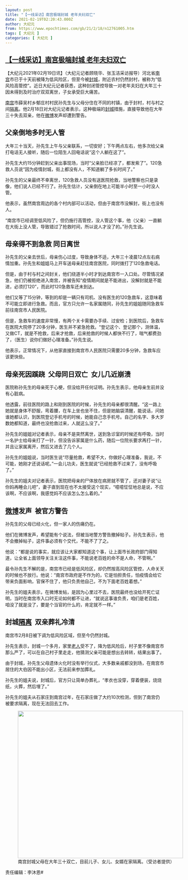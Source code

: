 ```yaml
---
layout: post
title: "【一线采访】南宫极端封城 老年夫妇双亡"
date: 2021-02-19T02:20:43.000Z
author: 大纪元
from: https://www.epochtimes.com/gb/21/2/18/n12761005.htm
tags: [ 大纪元 ]
categories: [ 大纪元 ]
---
```

<!--1613701243000-->
[【一线采访】南宫极端封城 老年夫妇双亡](https://www.epochtimes.com/gb/21/2/18/n12761005.htm)
------

<div>
<p>【大纪元2021年02月19日讯】（大纪元记者顾晓华、张玉洁采访报导）河北省<a href="https://www.epochtimes.com/gb/tag/%E5%8D%97%E5%AE%AB.html">南宫</a>市已于十天前被降为低风险区，但至今被<a href="https://www.epochtimes.com/gb/tag/%E5%B0%81%E5%9F%8E.html">封城</a>，附近农村仍然封村，被称为“低风险高管控”。近日大纪元记者获悉，这种封闭管控导致一对老年夫妇在大年三十因未得到及时治疗双双离世，子女承受巨大痛苦。</p><p><a href="https://www.epochtimes.com/gb/tag/%E5%8D%97%E5%AE%AB.html">南宫</a>市薛吴村乡郁庄村村民孙先生与父母分住在不同的村镇，由于封村，村与村之间<a href="https://www.epochtimes.com/gb/tag/%E9%9A%94%E7%A6%BB.html">隔离</a>。他2月18日对大纪元记者表示，这种极端的<a href="https://www.epochtimes.com/gb/tag/%E5%B0%81%E5%9F%8E.html">封城</a>措施，直接导致他在大年三十失去双亲，他在<a href="https://www.epochtimes.com/gb/tag/%E5%BE%AE%E5%8D%9A.html">微博</a>发声却遭到警告。</p><h2>父亲倒地多时无人管</h2><p>大年三十当天，孙先生上午与父亲联系，一切安好；下午两点左右，他多次给父亲打电话无人接听，随后一位陌生人回电话说“这个人躺在这了”。</p><p>孙先生大约15分钟赶到父亲出事现场，当时“父亲脸已经凉了，都发紫了”。120急救人员说“因为疫情封城，街上都没有人，不知道躺了多长时间了。”</p><p>孙先生的父亲最终不幸离世，120急救人员没有送医院抢救，当地警察也只是录像，他们说人已经不行了。孙先生估计，父亲倒在地上可能半小时至一小时没人管。</p><p>他表示，虽然南宫周边的各个村内部可以活动，但由于南宫市没解封，街上也没有人。</p><p>“南宫市已经调至低风险了，但仍施行高管控，没人管这个事，他（父亲）一直躺在大街上没人管，导致错过了抢救时间，所以说人才没了的。”孙先生说。</p><h2>母亲得不到急救 同日离世</h2><p>孙先生的父亲去世后，母亲伤心过度，导致身体不适，大年三十凌晨12点左右病情加重。孙先生和姐姐马上开车送母亲赶往南宫医院，同时拨打了120急救电话。</p><p>但是，由于村与村之间封关，他们绕道半小时才到达南宫市一入口处。尽管情况紧急，他们仍被拒绝进入南宫，并被告知“疫情期间就是不能进出，没解封就是不能进，必须打120”，而此时120急救车还未到达。</p><p>他们又等了15分钟，等到的却是一辆只有司机、没有医生的120急救车，这意味着不可能立即进行急救。而且，官方只允许一名家属随同，孙先生的姐姐随同急救车前往南宫市人民医院。</p><p>但是，急救车的速度非常慢，有两个关卡需要办手续、过安检；到医院后，急救车在医院大院停了20多分钟，医生并不紧急抢救。“登记这个、登记那个，测体温，又做CT，就是不抢救，后来才抢救，后来抢救的时候人都快不行了，喘气都费劲了，（医生）说你们做好心理准备。”孙先生说。</p><p>他表示，正常情况下，从他家直接到南宫市人民医院只需要20多分钟，急救车应该更快些。</p><h2>母亲死因蹊跷  父母同日双亡  女儿几近崩溃</h2><p>医院称孙先生的母亲死于心梗，但没给开任何证明。孙先生表示，他母亲生前并没有心脏病。</p><p>他透露，前往医院的路上和刚到医院的时候，孙先生的母亲都很清醒。“这一路上她就是身体不舒服，弯着腰，在车上坐也坐不住，但是她脑袋清醒，能说话，问她谁她都认识，到医院登记手机号的时候，她能自己念手机号。自己的名字、多大岁数她都知道，最终也没抢救过来，人就这么没了。”</p><p>孙先生的姐姐对记者表示，母亲不是突然离世，送到急诊室的时候还有呼吸，当时一名护士给母亲打了一针，但没告诉家属是什么药，随后一位院长要求再打一针，并且让家属离开，然后又进去了几个人。</p><p>孙先生的姐姐说，当时医生说“尽量抢救，希望不大，你做好心理准备，我说，不可能，她刚才还说话呢。”一会儿功夫，医生就说“已经抢救不过来了，没有呼吸了。”</p><p>孙先生的姐夫对记者表示，医院把母亲的尸体放在病房就不管了，还对妻子说“让你妈再睡会儿吧”，妻子直到现在也不太接受这个现实，“噫噫怔怔地总是说，不应该啊，不应该啊，我感觉妈不应该怎么怎么着的。”</p><h2><a href="https://www.epochtimes.com/gb/tag/%E5%BE%AE%E5%8D%9A.html">微博</a>发声  被官方警告</h2><p>孙先生的父母已经火化，但一家人的伤痛仍在。</p><p>他们在微博发声，希望能有个说法，但被当地警方警告撤掉帖子。孙先生表示，他不会撤掉帖子，这件事必须有个交代，不能不了了之。</p><p>他说：“都是说的事实，就应该让大家都知道这个事，让上面市长政府部门得知道，让全省上面领导关注关注这件事，不能说老百姓的命不是人命，不管啊。”</p><p>最令孙先生不解的是，南宫市已经是低风险区，却仍然按高风险区管控，人命关天的时候也不放行。他说：“南宫市政府是不作为的，它是怕担责任，怕疫情会给它带来负面影响，官保不住了，他只负责他自己，不为下面老百姓着想。”</p><p>孙先生的姐夫表示，在微博发帖，是因为心里过不去，医院最终也没给开死亡证明，当时在南宫市入口时无论如何都不让进，“就说这事谁负责，咱们是老百姓，咱没了就是没了，要是个当官的什么的，肯定就不一样。”</p><h2>封城<a href="https://www.epochtimes.com/gb/tag/%E9%9A%94%E7%A6%BB.html">隔离</a>  双亲葬礼冷清</h2><p>南宫市2月8日被下调为低风险区域，但至今仍然封城。</p><p>孙先生表示，封城一个多月，家里<a href="https://www.epochtimes.com/gb/tag/%E8%80%81%E4%BA%BA.html">老人</a>受不了，降为低风险后，村子里不像南宫市那么严了，可以在自己村子里走走，他猜测父亲可能是想出去转转，结果出事了。</p><p>由于封城，孙先生父母遗体火化时没有举行仪式，大多数亲戚都没到场，在南宫市居住的大伯因不能出小区，无法前来参加葬礼。</p><p>孙先生的姐夫说，封城后，官方只让简单办葬礼，“孝衣也没穿，穿着便装，烧烧纸，火葬，然后埋了。”</p><p>孙先生的姐夫从石家庄到南宫过年，在石家庄做了大约10次检测，但到了南宫仍被要求隔离，现在无法回去工作。</p><figure id="attachment_12761254" style="width: 524px" class="wp-caption aligncenter"><a href="https://i.epochtimes.com/assets/uploads/2021/02/c6f3dab957fcf886.jpg"><img class=" wp-image-12761254" src="https://i.epochtimes.com/assets/uploads/2021/02/c6f3dab957fcf886-600x535.jpg" alt="" width="524" height="467" /></a><figcaption class="wp-caption-text">南宫封城父母在大年三十双亡，目前儿子、女儿、女婿在家隔离。（受访者提供）</figcaption></figure><p>责任编辑：李沐恩#</p>
</div>

